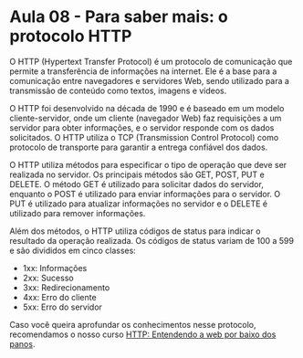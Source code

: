 # Aula 08 - Para saber mais: o protocolo HTTP

O HTTP (Hypertext Transfer Protocol) é um protocolo de comunicação que permite a transferência de informações na internet. Ele é a base para a comunicação entre navegadores e servidores Web, sendo utilizado para a transmissão de conteúdo como textos, imagens e vídeos.

O HTTP foi desenvolvido na década de 1990 e é baseado em um modelo cliente-servidor, onde um cliente (navegador Web) faz requisições a um servidor para obter informações, e o servidor responde com os dados solicitados. O HTTP utiliza o TCP (Transmission Control Protocol) como protocolo de transporte para garantir a entrega confiável dos dados.

O HTTP utiliza métodos para especificar o tipo de operação que deve ser realizada no servidor. Os principais métodos são GET, POST, PUT e DELETE. O método GET é utilizado para solicitar dados do servidor, enquanto o POST é utilizado para enviar informações para o servidor. O PUT é utilizado para atualizar informações no servidor e o DELETE é utilizado para remover informações.

Além dos métodos, o HTTP utiliza códigos de status para indicar o resultado da operação realizada. Os códigos de status variam de 100 a 599 e são divididos em cinco classes:

- 1xx: Informações
- 2xx: Sucesso
- 3xx: Redirecionamento
- 4xx: Erro do cliente
- 5xx: Erro do servidor

Caso você queira aprofundar os conhecimentos nesse protocolo, recomendamos o nosso curso [HTTP: Entendendo a web por baixo dos panos](https://cursos.alura.com.br/course/http-fundamentos).